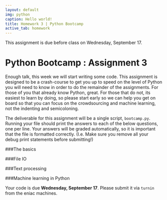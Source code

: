 ```yaml
---
layout: default
img: python
caption: Hello world!
title: Homework 3 | Python Bootcamp
active_tab: homework
---
```



<div class="alert alert-info">
  This assignment is due before class on Wednesday, September 17.
</div>


Python Bootcamp <span class="text-muted">: Assignment 3</span> 
=============================================================
Enough talk, this week we will start writing some code. This assignment is designed to be a crash-course to get you up to speed on the level of Python you will need to know in order to do the remainder of the assignments. For those of you that already know Python, great. For those that do not, its easiest to learn by doing, so please start early so we can help you get on board so that you can focus on the crowdsourcing and machine learning, not the indenting and semicoloning. 

The deliverable for this assignment will be a single script, <code>bootcamp.py</code>. Running your file should print the answers to each of the below questions, one per line. Your answers will be graded automatically, so it is important that the file is formatted correctly. (I.e. Make sure you remove all your debug print statements before submitting!)


###The basics

###File IO

###Text processing

###Machine learning in Python


Your code is due <b>Wednesday, September 17</b>. Please submit it via <code>turnin</code> from the eniac machines. 


